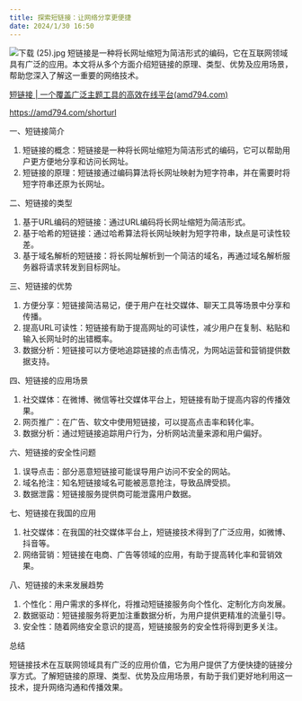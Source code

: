 ```yaml
---
title: 探索短链接：让网络分享更便捷
date: 2024/1/30 16:50
---
```




![下载 (25).jpg](https://p9-juejin.byteimg.com/tos-cn-i-k3u1fbpfcp/5a8fb782cf814d8eb07b7b6c217e40b7~tplv-k3u1fbpfcp-jj-mark:0:0:0:0:q75.image#?w=1024&h=768&s=61096&e=jpg&b=a9ced5)
短链接是一种将长网址缩短为简洁形式的编码，它在互联网领域具有广泛的应用。本文将从多个方面介绍短链接的原理、类型、优势及应用场景，帮助您深入了解这一重要的网络技术。

[短链接 | 一个覆盖广泛主题工具的高效在线平台(amd794.com)](https://amd794.com/shorturl)

https://amd794.com/shorturl

一、短链接简介

1. 短链接的概念：短链接是一种将长网址缩短为简洁形式的编码，它可以帮助用户更方便地分享和访问长网址。
2. 短链接的原理：短链接通过编码算法将长网址映射为短字符串，并在需要时将短字符串还原为长网址。

二、短链接的类型

1. 基于URL编码的短链接：通过URL编码将长网址缩短为简洁形式。
2. 基于哈希的短链接：通过哈希算法将长网址映射为短字符串，缺点是可读性较差。
3. 基于域名解析的短链接：将长网址解析到一个简洁的域名，再通过域名解析服务器将请求转发到目标网址。

三、短链接的优势

1. 方便分享：短链接简洁易记，便于用户在社交媒体、聊天工具等场景中分享和传播。
2. 提高URL可读性：短链接有助于提高网址的可读性，减少用户在复制、粘贴和输入长网址时的出错概率。
3. 数据分析：短链接可以方便地追踪链接的点击情况，为网站运营和营销提供数据支持。

四、短链接的应用场景

1. 社交媒体：在微博、微信等社交媒体平台上，短链接有助于提高内容的传播效果。
2. 网页推广：在广告、软文中使用短链接，可以提高点击率和转化率。
3. 数据分析：通过短链接追踪用户行为，分析网站流量来源和用户偏好。



六、短链接的安全性问题

1. 误导点击：部分恶意短链接可能误导用户访问不安全的网站。
2. 域名抢注：知名短链接域名可能被恶意抢注，导致品牌受损。
3. 数据泄露：短链接服务提供商可能泄露用户数据。

七、短链接在我国的应用

1. 社交媒体：在我国的社交媒体平台上，短链接技术得到了广泛应用，如微博、抖音等。
2. 网络营销：短链接在电商、广告等领域的应用，有助于提高转化率和营销效果。

八、短链接的未来发展趋势

1. 个性化：用户需求的多样化，将推动短链接服务向个性化、定制化方向发展。
2. 数据驱动：短链接服务将更加注重数据分析，为用户提供更精准的流量引导。
3. 安全性：随着网络安全意识的提高，短链接服务的安全性将得到更多关注。

总结

短链接技术在互联网领域具有广泛的应用价值，它为用户提供了方便快捷的链接分享方式。了解短链接的原理、类型、优势及应用场景，有助于我们更好地利用这一技术，提升网络沟通和传播效果。
